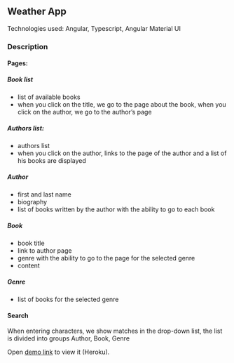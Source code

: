 
## Weather App

Technologies used: Angular, Typescript, Angular Material UI

### Description

#### Pages:
##### Book list
- list of available books
- when you click on the title, we go to the page about the book, when you click on the author, we go to the author’s page
##### Authors list:
- authors list
- when you click on the author, links to the page of the author and a list of his books are displayed
##### Author
- first and last name
- biography
- list of books written by the author with the ability to go to each book
##### Book
- book title
- link to author page
- genre with the ability to go to the page for the selected genre
- content
##### Genre
- list of books for the selected genre

#### Search
When entering characters, we show matches in the drop-down list, the list is divided into groups Author, Book, Genre

Open [demo link](https://ng-books-app.herokuapp.com/) to view it (Heroku).
